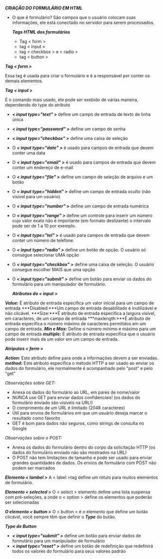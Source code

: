***CRIAÇÃO DO FORMULÁRIO EM HTML***
- O que é formulário?
  São campos que o usuário colocam suas informações, ele está conectado no servidor para serem processados. 

  ***_Tags HTML dos formulários_***
  - Tag < form >
  - tag < input >
  - tag < checkbox > e < radio >
  - tag < button >

***Tag < form >***

Essa tag é usada para criar o formulário e é a responsável por conter os demais elementos.

***Tag < input >***

É o comando mais usado, ele pode ser exebido de várias maneira, dependendo do type do atributo

- ***< input type="text" >*** define um campo de entrada de texto de linha única
- ***< input type="password" >*** define um campo de senha
- ***< input type="checkbox" >*** define uma caixa de seleção 
- O ***< input type="date" >*** é usado para campos de entrada que devem conter uma data
- O ***< input type="email" >*** é usado para campos de entrada que devem conter um endereço de e-mail
- O ***< input type="file" >*** define um campo de seleção de arquivo e um botão
- O ***< input type="hidden" >*** define um campo de entrada oculto (não visível para um usuário)
- O ***< input type="number" >*** define um campo de entrada numérica
- O ***< input type="range" >*** define um controle para inserir um número cujo valor exato não é importante (em formato deslizante) o intervalo pode ser de 1 a 10 por exemplo.
- O ***< input type="tel" >*** é usado para campos de entrada que devem conter um número de telefone.
- O ***< input type="radio" >*** define um botão de opção. O usuário só consegue selecionar UMA opção
- O ***< input type="checkbox" >*** define uma caixa de seleção. O usuário consegue escolher MAIS que uma opção 
- O ***< input type="submit" >*** define um botão para enviar os dados do formulário para um manipulador de formulário.
  
  ***_Atributos do < input >_***

 ***Value:*** É atributo de entrada especifica um valor inicial para um campo de entrada
 ***Disabled:***Um campo de entrada desabilitado é inutilizável e não clicável.
 ***Size:***É atributo de entrada especifica a largura visível, em caracteres, de um campo de entrada
 ***maxlength:***É atributo de entrada especifica o número máximo de caracteres permitidos em um campo de entrada.
 ***Min e Max:*** Define o número mínimo e máximo para um campo de entrada
 ***multiple:*** É atributo de entrada especifica que o usuário pode inserir mais de um valor em um campo de entrada.

 ***_Atriputos < form >_***

 ***Action:*** Este atributo define para onde a informações devem a ser enviadas.
 ***method:*** Este atributo especifica o método HTTP a ser usado ao enviar os dados do formulário, ele normalmente é acompanhado pelo "post" e pelo "get"

  _Observações sobre GET:_
- Anexa os dados do formulário ao URL, em pares de nome/valor
- NUNCA use GET para enviar dados confidenciais! (os dados do formulário enviado são visíveis na URL!)
- O comprimento de um URL é limitado (2048 caracteres)
- Útil para envios de formulários em que um usuário deseja marcar o resultado como favorito
- GET é bom para dados não seguros, como strings de consulta no Google
  
_Observações sobre o POST:_
- Anexa os dados do formulário dentro do corpo da solicitação HTTP (os dados do formulário enviado não são mostrados na URL)
- O POST não tem limitações de tamanho e pode ser usado para enviar grandes quantidades de dados.
Os envios de formulário com POST não podem ser marcados
 
 ***Elemento < lambel >***
 A < label >tag define um rótulo para muitos elementos de formulário.

***Elemento < selected >***
O < select > elemento define uma lista suspensa com pré-seleções, a onde o < option > define os elementos que poderão ser selecionadas 

***O elemento < button >***
O < button > é o elemento que define um botão clicável, você sempre têm que definir o ***Type*** do butão.

***_Type de Button_***
- ***< input type="submit" >*** define um botão para enviar dados de formulário para um manipulador de formulário
- ***< input type="reset" >*** define um botão de redefinição que redefinirá todos os valores do formulário para seus valores padrão
  